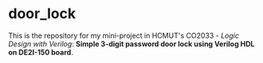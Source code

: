 # door_lock
This is the repository for my mini-project in HCMUT's CO2033 - *Logic Design with Verilog*: **Simple 3-digit password door lock using Verilog HDL on DE2I-150 board**. 

